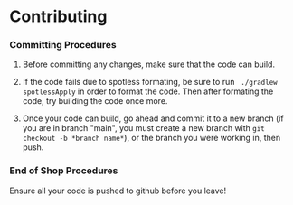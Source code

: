 # Contributing
### Committing Procedures
1. Before committing any changes, make sure that the code can build.

2. If the code fails due to spotless formating, be sure to run `` ./gradlew spotlessApply`` in order to format the code. Then after formating the code, try building the code once more.

3. Once your code can build, go ahead and commit it to a new branch (if you are in branch "main", you must create a new branch with ``git checkout -b *branch name*``), or the branch you were working in, then push.

### End of Shop Procedures
Ensure all your code is pushed to github before you leave!
